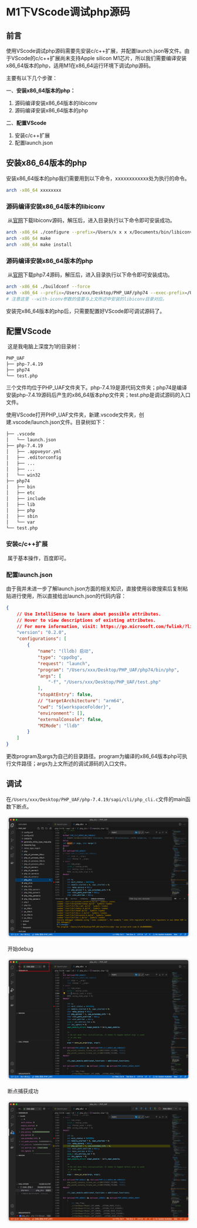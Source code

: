 # M1下VScode调试php源码

## 前言

​		使用VScode调试php源码需要先安装c/c++扩展，并配置launch.json等文件。由于VScode的c/c++扩展尚未支持Apple silicon M1芯片，所以我们需要编译安装x86_64版本的php，适用M1在x86_64运行环境下调试php源码。

主要有以下几个步骤：

一、**安装x86_64版本的php：**

1. 源码编译安装x86_64版本的libiconv
2. 源码编译安装x86_64版本的php

二、**配置VScode**

1. 安装c/c++扩展
2. 配置launch.json

## 安装x86_64版本的php

​		安装x86_64版本的php我们需要用到以下命令，xxxxxxxxxxxx处为执行的命令。

```bash
arch -x86_64 xxxxxxxx
```

### 源码编译安装x86_64版本的libiconv

​		从[官网](https://ftp.gnu.org/gnu/libiconv/)下载libiconv源码，解压后，进入目录执行以下命令即可安装成功。

```bash
arch -x86_64 ./configure --prefix=/Users/x x x x/Documents/bin/libiconv  #指定的安装目录
arch -x86_64 make
arch -x86_64 make install
```

### 源码编译安装x86_64版本的php

​		从[官网](https://www.php.net/distributions/php-7.4.19.tar.gz)下载php7.4源码，解压后，进入目录执行以下命令即可安装成功。

```bash
arch -x86_64 ./buildconf --force
arch -x86_64 --prefix=/Users/xxx/Desktop/PHP_UAF/php74 --exec-prefix=/Users/xxx/Desktop/PHP_UAF/php74 --enable-fpm --enable-debug --with-iconv=/Users/xxx/Documents/bin/libiconv --without-pear --disable-phar
# 注意这里 --with-iconv参数的值要与上文所述中安装的libiconv目录对应。
```

安装完x86_64版本的php后，只需要配置好VScode即可调试源码了。

## 配置VScode

​		这是我电脑上深度为1的目录树：

```
PHP_UAF
├── php-7.4.19
├── php74
└── test.php
```

​		三个文件均位于PHP_UAF文件夹下。php-7.4.19是源代码文件夹；php74是编译安装php-7.4.19源码后产生的x86_64版本php文件夹；test.php是调试源码的入口文件。

​		使用VScode打开PHP_UAF文件夹，新建.vscode文件夹，创建.vscode/launch.json文件。目录树如下：

```
├── .vscode
│   └── launch.json
├── php-7.4.19
│   ├── .appveyor.yml
│   ├── .editorconfig
│   ├── ...
│   ├── ...
│   └── win32
├── php74
│   ├── bin
│   ├── etc
│   ├── include
│   ├── lib
│   ├── php
│   ├── sbin
│   └── var
└── test.php
```

### 安装c/c++扩展

​		属于基本操作，百度即可。

### 配置launch.json

​		由于我并未进一步了解launch.json方面的相关知识，直接使用谷歌搜索后复制粘贴进行使用，所以直接给出launch.json的代码内容：

```json
{
    // Use IntelliSense to learn about possible attributes.
    // Hover to view descriptions of existing attributes.
    // For more information, visit: https://go.microsoft.com/fwlink/?linkid=830387
    "version": "0.2.0",
    "configurations": [
        {
            "name": "(lldb) 启动",
            "type": "cppdbg",
            "request": "launch",
            "program": "/Users/xxx/Desktop/PHP_UAF/php74/bin/php",
            "args": [
                "-f", "/Users/xxx/Desktop/PHP_UAF/test.php"
            ],
            "stopAtEntry": false,
            // "targetArchitecture": "arm64",
            "cwd": "${workspaceFolder}",
            "environment": [],
            "externalConsole": false,
            "MIMode": "lldb"
        }
    ]
}
```

​		更改program及args为自己的目录路径。program为编译的x86_64版本php可执行文件路径；args为上文所述的调试源码的入口文件。

## 调试

​		在`/Users/xxx/Desktop/PHP_UAF/php-7.4.19/sapi/cli/php_cli.c`文件的main函数下断点。

![](../images/21-5-26_M1_VSCODE调试php源码_1.png)

​		开始debug

![](../images/21-5-26_M1_VSCODE调试php源码_2.png)

​		断点捕获成功

![](../images/21-5-26_M1_VSCODE调试php源码_3.png)